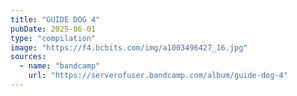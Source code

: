 ```yaml
---
title: "GUIDE DOG 4"
pubDate: 2025-06-01
type: "compilation"
image: "https://f4.bcbits.com/img/a1003496427_16.jpg"
sources:
  - name: "bandcamp"
    url: "https://serverofuser.bandcamp.com/album/guide-dog-4"
---
```

